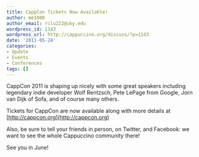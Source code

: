 ```yaml
---
title: CappCon Tickets Now Available!
author: me1000
author_email: rclu222@uky.edu
wordpress_id: 1143
wordpress_url: http://cappuccino.org/discuss/?p=1143
date: '2011-05-24'
categories:
- Update
- Events
- Conferences
tags: []
---
```



CappCon 2011 is shaping up nicely with some great speakers including legendary indie developer Wolf Rentzsch, Pete LePage from Google, Jorn van Dijk of Sofa, and of course many others. 

Tickets for CappCon are now available along with more details at [http://cappcon.org](http://cappcon.org)

Also, be sure to tell your friends in person, on Twitter, and Facebook: we want to see the whole Cappuccino community there!

See you in June!



